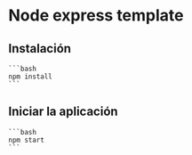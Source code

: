 # Node express template

## Instalación
    
    ```bash
    npm install
    ```

## Iniciar la aplicación

    ```bash
    npm start
    ```